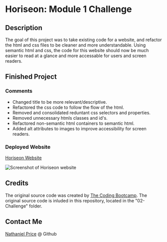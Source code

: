 
# Horiseon: Module 1 Challenge

## Description

The goal of this project was to take existing code for a website, and refactor the html and css files to be cleaner and more understandable. Using semantic html and css, the code for this website should now be much easier to read at a glance and more accessable for users and screen readers.

## Finished Project

### Comments

* Changed title to be more relevant/descriptive.
* Refactored the css code to follow the flow of the html.
* Removed and consolidated reduntant css selectors and properties.
* Removed unnecessary htmls classes and id's.
* Refactored non-semantic html containers to semantic html.
* Added alt attributes to images to improve accessibility for screen readers.

### Deployed Website

[Horiseon Website](https://newprice247.github.io/horiseon-mod-1/)

![Screenshot of Horiseon website](./assets/images/newprice247.github.io_horiseon-mod-1.png)
## Credits

The original source code was created by [The Coding Bootcamp](https://github.com/coding-boot-camp/urban-octo-telegram). The original source code is inluded in this repository, located in the "02-Challenge" folder.


## Contact Me

[Nathaniel Price](https://github.com/newprice247) @ Github
